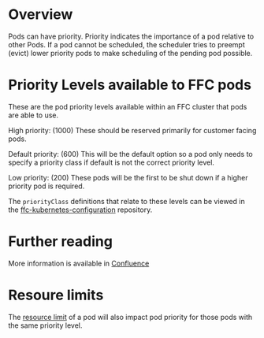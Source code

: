 # Overview
Pods can have priority. Priority indicates the importance of a pod relative to other Pods. If a pod cannot be scheduled, the scheduler tries to preempt (evict) lower priority pods to make scheduling of the pending pod possible.

# Priority Levels available to FFC pods
These are the pod priority levels available within an FFC cluster that pods are able to use.

High priority: (1000) These should be reserved primarily for customer facing pods.

Default priority: (600) This will be the default option so a pod only needs to specify a priority class if default is not the correct priority level.

Low priority: (200) These pods will be the first to be shut down if a higher priority pod is required.  

The `priorityClass` definitions that relate to these levels can be viewed in the [ffc-kubernetes-configuration](https://github.com/DEFRA/ffc-kubernetes-configuration/tree/master/priority-classes) repository.

# Further reading
More information is available in [Confluence](https://kubernetes.io/docs/concepts/configuration/pod-priority-preemption/)

# Resoure limits
The [resource limit](resource-usage.md) of a pod will also impact pod priority for those pods with the same priority level.
